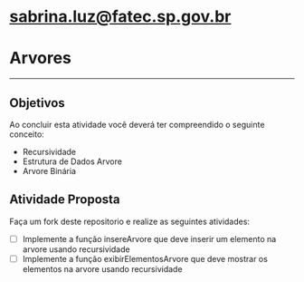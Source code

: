 # sabrina.luz@fatec.sp.gov.br



# Arvores
---

## Objetivos

Ao concluir esta atividade você deverá ter compreendido o seguinte conceito:
* Recursividade
* Estrutura de Dados Arvore
* Arvore Binária


## Atividade Proposta

Faça um fork deste repositorio e realize as seguintes atividades: 

- [ ] Implemente a função insereArvore que deve inserir um elemento na arvore usando recursividade
- [ ] Implemente a função exibirElementosArvore que deve mostrar os elementos na arvore usando recursividade

